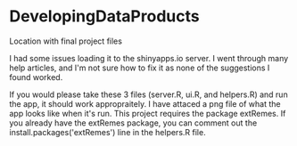 # DevelopingDataProducts
Location with final project files

I had some issues loading it to the shinyapps.io server. I went through many help articles, and I'm not sure how to fix it as none of the suggestions I found worked.

If you would please take these 3 files (server.R, ui.R, and helpers.R) and run the app, it should work appropraitely. I have attaced a png file of what the app looks like when it's run. This project requires the package extRemes. If you already have the extRemes package, you can comment out the install.packages('extRemes') line in the helpers.R file. 
